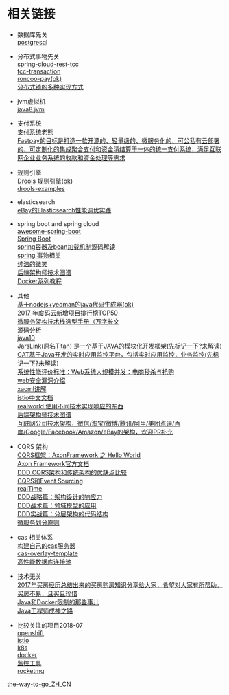 # 相关链接
* 数据库先关<br/>
<a href="https://github.com/digoal/blog">postgresql</a><br/>

* 分布式事物先关<br/>
<a href="https://github.com/prontera/spring-cloud-rest-tcc">spring-cloud-rest-tcc</a><br/>
<a href="https://github.com/changmingxie/tcc-transaction">tcc-transaction</a><br/>
<a href="https://github.com/roncoo/roncoo-pay">roncoo-pay(ok)</a><br>
<a href="https://mp.weixin.qq.com/s/YgGcZPjrdezcU9u9WfNdOQ">分布式锁的多种实现方式</a>

* jvm虚拟机<br/>
<a href="https://github.com/jameswangAugmentum/Blogs/tree/master/jvm">java8 jvm</a>

* 支付系统<br/>
<a href="https://github.com/paymentrpc">支付系统老熊</a><br/>
<a href="https://github.com/cloudatee/fastpay">Fastpay的目标是打造一款开源的、轻量级的、微服务化的、可公私有云部署的、可定制化的集成聚合支付和资金清结算于一体的统一支付系统，满足互联网企业业务系统的收款和资金处理等需求</a>

* 规则引擎<br/>
<a href="http://blog.csdn.net/qq_31179577/article/details/76585854">Drools 规则引擎(ok)</a><br/>
<a href="https://github.com/ityouknow/drools-examples">drools-examples</a>

* elasticsearch<br/>
<a href="https://mp.weixin.qq.com/s/Xvc7f0nBaNVa7_DnzjCUiw">eBay的Elasticsearch性能调优实践</a>

* spring boot and spring cloud <br/>
<a href="https://github.com/ityouknow/awesome-spring-boot">awesome-spring-boot</a><br/>
<a href="https://github.com/ityouknow/spring-boot-examples">Spring Boot</a><br/>
<a href="http://mp.weixin.qq.com/s/zRjokN97kBu__mcuEBC_Lg">spring容器及bean加载机制源码解读</a><br/>
<a href="https://www.ibm.com/developerworks/cn/education/opensource/os-cn-spring-trans/">spring 事物相关</a><br/>
<a href="https://www.cnblogs.com/ityouknow/p/7566682.html">纯洁的微笑</a><br/>
<a href="https://github.com/xingshaocheng/architect-awesome">后端架构师技术图谱</a><br/>
<a href="http://www.itmuch.com/page/3/">Docker系列教程</a>

* 其他<br/>
<a href="https://github.com/jhipster/generator-jhipster">基于nodejs+yeoman的java代码生成器(ok)</a><br/>
<a href="http://mp.weixin.qq.com/s/H6Nb-MpJzPy8S_NLWo8V-w">2017 年度码云新增项目排行榜TOP50</a><br/>
<a href="http://mp.weixin.qq.com/s/zFJokAv8lSQejGFTGJTJeQ">微服务架构技术栈选型手册（万字长文</a><br/>
<a href="https://github.com/YunaiV/Blog">源码分析</a></br>
<a href="http://mp.weixin.qq.com/s/krGXHpkQefpyq6WP9epFtg">java10</a></br>
<a href="https://github.com/alibaba/jarslink">JarsLink(原名Titan) 是一个基于JAVA的模块化开发框架(先标记一下?未解读)</a></br>
<a href="https://github.com/dianping/cat">CAT基于Java开发的实时应用监控平台，包括实时应用监控，业务监控(先标记一下?未解读)</a><br/>
<a href="http://mp.weixin.qq.com/s/zDbcV_vJeBOnAYxK0WEJQQ">系统性能评价标准：Web系统大规模并发：电商秒杀与抢购</a><br/>
<a href="http://mp.weixin.qq.com/s/sqIVgpxmaa9TT0Q5PiTtsw">web安全漏洞介绍<a/><br/>
<a href="https://blog.csdn.net/ycyangcai/article/details/7749714">xacml讲解</a><br/>
<a href="https://github.com/doczhcn/istio">istio中文文档</a><br/>
<a href="https://github.com/gothinkster">realworld 使用不同技术实现响应的东西</a><br/>
<a href="https://github.com/xingshaocheng/architect-awesome">后端架构师技术图谱</a><br/>
<a href="https://github.com/davideuler/architecture.of.internet-product">互联网公司技术架构，微信/淘宝/微博/腾讯/阿里/美团点评/百度/Google/Facebook/Amazon/eBay的架构，欢迎PR补充</a>

* CQRS 架构<br/>
<a href="https://www.cnblogs.com/yjmyzz/archive/2016/03/03/cqrs-axonframework-sample.html">CQRS框架：AxonFramework 之 Hello World</a><br/>
<a href="https://blog.csdn.net/qq_31179577/article/list/2?">Axon Framework官方文档</a><br/>
<a href="http://www.techweb.com.cn/network/system/2017-07-07/2553563.shtml">DDD CQRS架构和传统架构的优缺点比较</a><br/>
<a href="http://edisonxu.com/2017/03/23/hello-cqrs.html">CQRS和Event Sourcing</a></br>
<a href="https://github.com/gothinkster/realworld">realTime</a><br/>
<a href="https://mp.weixin.qq.com/s/n6lMHgqyHzXfhK9EdzEqcQ">DDD战略篇：架构设计的响应力</a><br/>
<a href="https://mp.weixin.qq.com/s/VlBujq9F9F6yC4N5im4S4g">DDD战术篇：领域模型的应用</a><br/>
<a href="https://mp.weixin.qq.com/s/jiX-xsnjCrRXwNzBhHepaQ">DDD实战篇：分层架构的代码结构</a><br/>
<a href="https://mp.weixin.qq.com/s/r1Z0Dajjm70XHuDWk5n1OA">微服务划分原则</a>

* cas 相关体系<br/>
<a href="http://www.cnblogs.com/flying607/p/7598248.html">构建自己的cas服务器</a></br>
<a href="https://github.com/apereo/cas-overlay-template">cas-overlay-template</a></br>
<a href="https://github.com/brettwooldridge/HikariCP">高性能数据库连接池</a> 


* 技术无关<br/>
<a href="https://github.com/houshanren/hangzhou_house_knowledge">2017年买房经历总结出来的买房购房知识分享给大家，希望对大家有所帮助。买房不易，且买且珍惜</a><br/>
<a href="https://mp.weixin.qq.com/s/XUBXacXTX_CzeCxig0eNjw">Java和Docker限制的那些事儿</a><br/>
<a href="https://mp.weixin.qq.com/s/UKwZkwYmDSVTbj62ACuapg">Java工程师成神之路</a>

* 比较关注的项目2018-07<br/>
<a href="https://github.com/openshift/origin">openshift</a><br/>
<a href="https://github.com/istio/istio">istio</a><br/>
<a href="https://github.com/kubernetes/kubernetes">k8s</a><br/>
<a href="https://github.com/moby/moby">docker</a><br/>
<a href="https://github.com/grafana/grafana">监控工具</a><br/>
<a href="https://github.com/apache/rocketmq">rocketmq</a><br/>

<a href="https://github.com/Unknwon/the-way-to-go_ZH_CN">the-way-to-go_ZH_CN</a>







